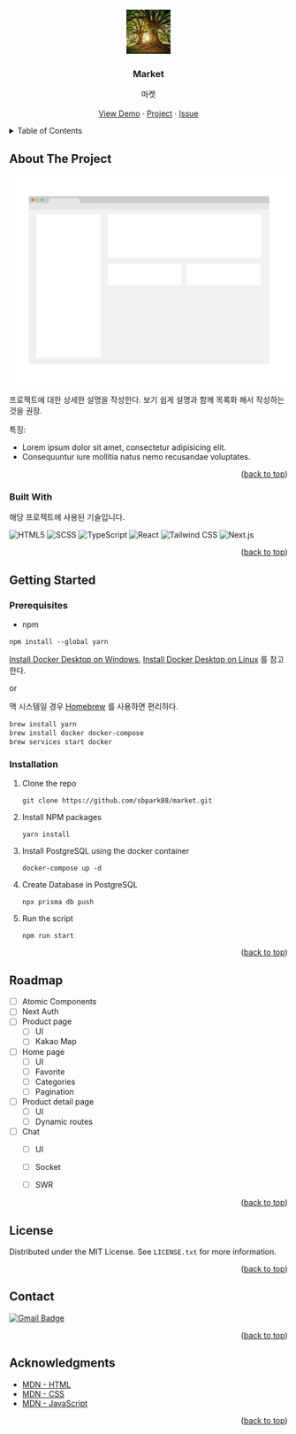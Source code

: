 <!--
https://github.com/othneildrew/Best-README-Template 를 기본으로 하여 수정해 사용
-->

<!-- PROJECT LOGO -->
<br />
<div align="center"> <!-- Obsolete attribute 는 일반 HTML 문서에서 해당되는거고, 깃허브의 마크다운에는 style text-align 이 적용되지 않고 align 이 적용된다. -->
  <a href="https://github.com/sbpark88">
    <!-- images 디렉토리의 `logo.png` 파일을 업데이트한다. -->
    <!-- <img src="images/logo.png" alt="Logo" width="80" height="80"> -->
    <img src="https://github.com/sbpark88/sbpark88.github.io/blob/main/assets/images/favicon/greendreamtree.png" alt="Logo" width="80" height="80">
  </a>

  <h3 align="center">Market</h3>

  <p align="center">
    마켓
    <!-- docs 가 필요시 주석을 해제하고 사용
    <br />
    <a href="https://github.com/othneildrew/market"><strong>Explore the docs »</strong></a>
    -->
    <br />
    <br />
    <!-- 아래 경로를 [product-deploy-url] 로 교체하고 문서 내 모든 `project-repository`를 수정한다 -->
    <a href="javascript:void(0)">View Demo</a>
    ·
    <a href="https://github.com/sbpark88/market/projects">Project</a>
    ·
    <a href="https://github.com/sbpark88/market/issues">Issue</a>
  </p>
</div>



<!-- TABLE OF CONTENTS -->
<details>
  <summary>Table of Contents</summary>
  <ol>
    <li>
      <a href="#about-the-project">About The Project</a>
      <ul>
        <li><a href="#built-with">Built With</a></li>
      </ul>
    </li>
    <li>
      <a href="#getting-started">Getting Started</a>
      <ul>
        <li><a href="#prerequisites">Prerequisites</a></li>
        <li><a href="#installation">Installation</a></li>
      </ul>
    </li>
<!-- 사용 방법 설명이 필요한 프로젝트의 경우 해당 라인 주석을 해제하고 아래 USAGE EXAMPLES 섹션을 작성한다
    <li><a href="#usage">Usage</a></li>
-->
    <li><a href="#roadmap">Roadmap</a></li>
    <li><a href="#license">License</a></li>
    <li><a href="#contact">Contact</a></li>
    <li><a href="#acknowledgments">Acknowledgments</a></li>
  </ol>
</details>



<!-- ABOUT THE PROJECT -->
## About The Project

[![Product Name Screen Shot][product-screenshot]][product-deploy-url]

프로젝트에 대한 상세한 설명을 작성한다. 보기 쉽게 설명과 함께 목록화 해서 작성하는 것을 권장.

특징:
- Lorem ipsum dolor sit amet, consectetur adipisicing elit.
- Consequuntur iure mollitia natus nemo recusandae voluptates. 


<p align="right">(<a href="#readme-top">back to top</a>)</p>



### Built With
<!-- 필요에 따라 적절히 수정해 사용한다 -->

해당 프로젝트에 사용된 기술입니다.

![HTML5][HTML5 Icon]
![SCSS][SCSS Icon]
![TypeScript][TypeScript Icon]
![React][React Icon]
![Tailwind CSS][Tailwind CSS Icon]
![Next.js][Next.js Icon]

<p align="right">(<a href="#readme-top">back to top</a>)</p>



<!-- GETTING STARTED -->
## Getting Started
<!-- 필요에 따라 적절히 수정해 사용한다 -->

### Prerequisites

- npm
```shell
npm install --global yarn
```

[Install Docker Desktop on Windows](https://docs.docker.com/desktop/install/windows-install/),
[Install Docker Desktop on Linux](https://docs.docker.com/desktop/install/linux-install/)
를 참고한다.

or

맥 시스템일 경우 [Homebrew](https://brew.sh) 를 사용하면 편리하다.

```shell
brew install yarn
brew install docker docker-compose
brew services start docker
```

### Installation
<!-- git clone 경로를 확인한다 -->

1. Clone the repo
   ```shell
   git clone https://github.com/sbpark88/market.git
   ```
2. Install NPM packages
   ```shell
   yarn install
   ```
3. Install PostgreSQL using the docker container
   ```shell
   docker-compose up -d
   ```
4. Create Database in PostgreSQL
   ```shell
   npx prisma db push
   ```
5. Run the script
   ```shell
   npm run start
   ```
   
<p align="right">(<a href="#readme-top">back to top</a>)</p>



<!-- USAGE EXAMPLES -->
<!--
## Usage

Use this space to show useful examples of how a project can be used. Additional screenshots, code examples and demos work well in this space. You may also link to more resources.

_For more examples, please refer to the [Documentation](https://example.com)_

<p align="right">(<a href="#readme-top">back to top</a>)</p>
-->


<!-- ROADMAP -->
## Roadmap

- [ ] Atomic Components
- [ ] Next Auth
- [ ] Product page
    - [ ] UI
    - [ ] Kakao Map
- [ ] Home page
    - [ ] UI
    - [ ] Favorite
    - [ ] Categories
    - [ ] Pagination
- [ ] Product detail page
    - [ ] UI
    - [ ] Dynamic routes
- [ ] Chat
    - [ ] UI
    - [ ] Socket
    - [ ] SWR



<p align="right">(<a href="#readme-top">back to top</a>)</p>



<!-- LICENSE -->
## License
<!-- 필요에 따라 적절히 수정해 사용한다 -->

Distributed under the MIT License. See `LICENSE.txt` for more information.

<p align="right">(<a href="#readme-top">back to top</a>)</p>



<!-- CONTACT -->
## Contact

[![Gmail Badge][Gmail Icon]][My Email]

<p align="right">(<a href="#readme-top">back to top</a>)</p>



<!-- ACKNOWLEDGMENTS -->
## Acknowledgments
<!-- 프로젝트에 관련된 레퍼런스 기술이 필요할 경우 사용한다  -->

- [MDN - HTML](https://developer.mozilla.org/ko/docs/Web/HTML)
- [MDN - CSS](https://developer.mozilla.org/ko/docs/Web/CSS)
- [MDN - JavaScript](https://developer.mozilla.org/ko/docs/Web/JavaScript)

<p align="right">(<a href="#readme-top">back to top</a>)</p>


<!-- images 디렉토리의 `screenshot.png` 파일을 업데이트한다. 배포된 프로젝트 경로를 추가한다. -->
[product-screenshot]:images/screenshot.png
[product-deploy-url]:about:blank


<!--
Icons
![HTML5][HTML5 Icon]
![CSS3][CSS3 Icon]
![SCSS][SCSS Icon]
![Styled Components][Styled Components Icon]
![MUI][MUI Icon]
![Tailwind CSS][Tailwind CSS Icon]
![Redux][Redux Icon]
![Redux Saga][Redux Saga Icon]
![Recoil][Recoil Icon]
![Zustand][Zustand Icon]
![Next.js][Next.js Icon]
![JavaScript][JavaScript Icon]
![TypeScript][TypeScript Icon]
![RxJS][RxJS Icon]
![Webpack][Webpack Icon]
![Vite][Vite Icon]
![React][React Icon]
![Angular][Angular Icon]
![Vue.js][Vue.js Icon]
![Java][Java Icon]
![Spring][Spring Icon]
![Spring Boot][Spring Boot Icon]
![Swift][Swift Icon]
![SwiftUI][SwiftUI Icon]
![RxSwift][RxSwift Icon]
![.NET][.NET Icon]
![Classic ASP][Classic ASP Icon]
![Node.js][Node.js Icon]
![Python][Python Icon]
![Docker][Docker Icon]
![Azure DevOps][Azure DevOps Icon]
![AWS][AWS Icon]
![AWS EC2][AWS EC2 Icon]
![AWS Lambda][AWS Lambda Icon]
![Netlify][Netlify Icon]
![Vercel][Vercel Icon]
![Firebase][Firebase Icon]
![Raspberry Pi][Raspberry Pi Icon]
![Oracle][Oracle Icon]
![PostgreSQL][PostgreSQL Icon]
![MySQL][MySQL Icon]
![Microsoft SQL Server][Microsoft SQL Server Icon]
![OWASP][OWASP Icon]
![AWS Lambda][AWS Lambda Icon]


[![GitHub Blog][GitBlog Icon]][My Blog]
[![Gmail Badge][Gmail Icon]][My Email]
-->

<!--
https://simpleicons.org/ 에서 검색해서 추가
-->

[HTML5 Icon]:https://img.shields.io/badge/HTML5-E34F26.svg?&style=for-the-badge&logo=HTML5&logoColor=white
[CSS3 Icon]:https://img.shields.io/badge/CSS3-1572B6.svg?&style=for-the-badge&logo=CSS3&logoColor=white
[SCSS Icon]:https://img.shields.io/badge/Scss-CC6699.svg?&style=for-the-badge&logo=Sass&logoColor=white
[Styled Components Icon]:https://img.shields.io/badge/Styled_Components-DB7093.svg?&style=for-the-badge&logo=styled-components&logoColor=white
[MUI Icon]:https://img.shields.io/badge/MUI-007FFF.svg?&style=for-the-badge&logo=MUI&logoColor=white
[Tailwind CSS Icon]:https://img.shields.io/badge/Tailwind_CSS-06B6D4.svg?&style=for-the-badge&logo=TailwindCSS&logoColor=white
[Redux Icon]:https://img.shields.io/badge/Redux-764ABC.svg?&style=for-the-badge&logo=Redux&logoColor=white
[Redux Saga Icon]:https://img.shields.io/badge/Redux_Saga-999999.svg?&style=for-the-badge&logo=Redux-Saga&logoColor=white
[Recoil Icon]:https://img.shields.io/badge/Recoil-3578E5.svg?&style=for-the-badge&logo=Recoil&logoColor=white
[Zustand Icon]:https://img.shields.io/badge/Zustand-999999.svg?&style=for-the-badge&logo=Zustand&logoColor=white
[Next.js Icon]:https://img.shields.io/badge/Next.js-000000.svg?&style=for-the-badge&logo=Next.js&logoColor=white
[JavaScript Icon]:https://img.shields.io/badge/JavaScript-F7DF1E.svg?&style=for-the-badge&logo=JavaScript&logoColor=white
[TypeScript Icon]:https://img.shields.io/badge/TypeScript-3178C6.svg?&style=for-the-badge&logo=TypeScript&logoColor=white
[RxJS Icon]:https://img.shields.io/badge/RxJS-A22846.svg?&style=for-the-badge&logo=ReactiveX&logoColor=white
[Webpack Icon]:https://img.shields.io/badge/Webpack-8DD6F9.svg?&style=for-the-badge&logo=Webpack&logoColor=white
[Vite Icon]:https://img.shields.io/badge/Vite-646CFF.svg?&style=for-the-badge&logo=Vite&logoColor=white
[Angular Icon]:https://img.shields.io/badge/Angular-DD0031.svg?&style=for-the-badge&logo=Angular&logoColor=white
[React Icon]:https://img.shields.io/badge/React-61DAFB.svg?&style=for-the-badge&logo=React&logoColor=white
[Vue.js Icon]:https://img.shields.io/badge/Vue.js-4FC08D.svg?&style=for-the-badge&logo=Vue.js&logoColor=white
[Java Icon]:https://img.shields.io/badge/Java-007396.svg?&style=for-the-badge&logo=Java&logoColor=white
[Spring Icon]:https://img.shields.io/badge/Spring-6DB33F.svg?&style=for-the-badge&logo=Spring&logoColor=white
[Spring Boot Icon]:https://img.shields.io/badge/Spring_Boot-6DB33F.svg?&style=for-the-badge&logo=SpringBoot&logoColor=white
[Swift Icon]:https://img.shields.io/badge/Swift-F05138.svg?&style=for-the-badge&logo=Swift&logoColor=white
[SwiftUI Icon]:https://img.shields.io/badge/SwiftUI-3178C6.svg?&style=for-the-badge&logo=Swift&logoColor=white
[RxSwift Icon]:https://img.shields.io/badge/RxSwift-A22846.svg?&style=for-the-badge&logo=ReactiveX&logoColor=white
[.NET Icon]:https://img.shields.io/badge/.NET-512BD4.svg?&style=for-the-badge&logo=dotnet&logoColor=white
[Classic ASP Icon]:https://img.shields.io/badge/Classic_ASP-339933.svg?&style=for-the-badge&logo=dotent&logoColor=white
[Node.js Icon]:https://img.shields.io/badge/Node.js-339933.svg?&style=for-the-badge&logo=node.js&logoColor=white
[Python Icon]:https://img.shields.io/badge/Python-3776AB.svg?&style=for-the-badge&logo=Python&logoColor=white
[Docker Icon]:https://img.shields.io/badge/Docker-2496ED.svg?&style=for-the-badge&logo=Docker&logoColor=white
[Azure DevOps Icon]:https://img.shields.io/badge/Azure_DevOps-0078D7.svg?&style=for-the-badge&logo=azuredevops&logoColor=white
[AWS Icon]:https://img.shields.io/badge/Amazon_AWS-232F3E.svg?&style=for-the-badge&logo=amazoneaws&logoColor=white
[AWS EC2 Icon]:https://img.shields.io/badge/AWS_EC2-FF9900.svg?&style=for-the-badge&logo=amazonec2&logoColor=white
[AWS Lambda Icon]:https://img.shields.io/badge/AWS_Lambda-FF9900.svg?&style=for-the-badge&logo=awslambda&logoColor=white
[Netlify Icon]:https://img.shields.io/badge/Netlify-00C7B7.svg?&style=for-the-badge&logo=netlify&logoColor=white
[Vercel Icon]:https://img.shields.io/badge/Vercel-000000.svg?&style=for-the-badge&logo=vercel&logoColor=white
[Firebase Icon]:https://img.shields.io/badge/Firebase-FFCA28.svg?&style=for-the-badge&logo=firebase&logoColor=white
[Raspberry Pi Icon]:https://img.shields.io/badge/Raspberry_Pi-A22846.svg?&style=for-the-badge&logo=RaspberryPi&logoColor=white
[Oracle Icon]:https://img.shields.io/badge/Oracle-F80000.svg?&style=for-the-badge&logo=Oracle&logoColor=white
[PostgreSQL Icon]:https://img.shields.io/badge/PostgreSQL-4169E1.svg?&style=for-the-badge&logo=PostgreSQL&logoColor=white
[MySQL Icon]:https://img.shields.io/badge/MySQL-4479A1.svg?&style=for-the-badge&logo=MySQL&logoColor=white
[Microsoft SQL Server Icon]:https://img.shields.io/badge/Microsoft_SQL_Server-4479A1.svg?&style=for-the-badge&logo=MicrosoftSQLServer&logoColor=white
[OWASP Icon]:https://img.shields.io/badge/OWASP-000000.svg?&style=for-the-badge&logo=OWASP&logoColor=white
[AWS Lambda Icon]:https://img.shields.io/badge/Aws_Lambda-FF9900.svg?&style=for-the-badge&logo=amazonaws&logoColor=white


[GitBlog Icon]:http://img.shields.io/badge/GitHub_Blog-181717?style=flat-square&logo=github&logoColor=white
[My Blog]:https://sbpark88.github.io
[Gmail Icon]:https://img.shields.io/badge/Gmail-EA4335?style=flat-square&logo=Gmail&logoColor=white
[My Email]:mailto:devsbipa@gmail.com
